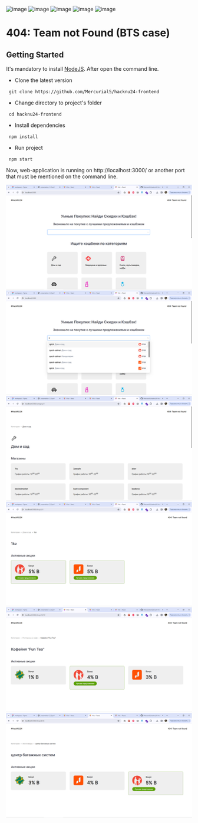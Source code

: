 ![image](https://img.shields.io/badge/React-20232A?style=for-the-badge&logo=react&logoColor=61DAFB)
![image](https://img.shields.io/badge/Redux-593D88?style=for-the-badge&logo=redux&logoColor=white)
![image](https://img.shields.io/badge/JavaScript-323330?style=for-the-badge&logo=javascript&logoColor=F7DF1E)
![image](https://img.shields.io/badge/Ant%20Design-1890FF?style=for-the-badge&logo=antdesign&logoColor=white)
![image](https://img.shields.io/badge/Scss-CC6699?style=for-the-badge&logo=sass&logoColor=white)
# 404: Team not Found (BTS case)


[//]: # (## Description)

[//]: # ()
[//]: # (It's a web application that allows users to manage problems in your Residential complex by creating applications to fix the problem and having access to your home's financial reports.)

[//]: # ()
[//]: # (The technical task was provided by [Kolesa Group]&#40;https://kolesa.group/&#41;, during [_Developer Hackathon_]&#40;https://the-tech.kz/v-karagande-projdet-trehdnevnyj-developer-hackathon/&#41;.)

[//]: # ()
[//]: # ([Link to the Backend Repository]&#40;https://github.com/Bioneisme/devhack-hackthon&#41;)

[//]: # (## Features:)

[//]: # ()
[//]: # (- JWT Authentication with refresh tokens)

[//]: # (- Integrated Redux for state management)

[//]: # (- Layout and UI with Ant Design)

[//]: # (- Simple Modular Architecture &#40;Modules -> Pages&#41;)

## Getting Started

It's mandatory to install [NodeJS](https://nodejs.org/en/download/). After open the command line.

- Clone the latest version
```
 git clone https://github.com/Mercurial5/hacknu24-frontend
```
- Change directory to project's folder
```
 cd hacknu24-frontend
```
- Install dependencies
```
 npm install
```
- Run project
```
 npm start
```
Now, web-application is running on http://localhost:3000/ or another port that must be mentioned on the command line.

![img.png](img.png)
![img_1.png](img_1.png)
![img_2.png](img_2.png)
![img_3.png](img_3.png)
![img_4.png](img_4.png)
![img_5.png](img_5.png)